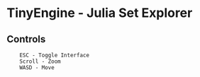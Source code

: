 # TinyEngine - Julia Set Explorer

## Controls

        ESC - Toggle Interface
        Scroll - Zoom
        WASD - Move
